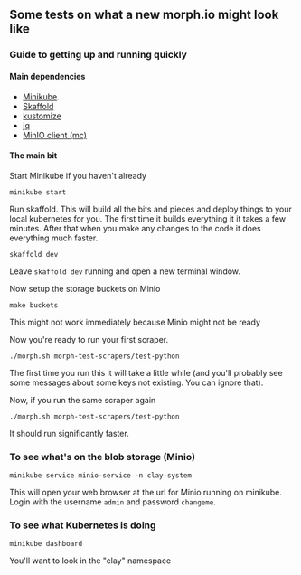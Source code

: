 ## Some tests on what a new morph.io might look like

### Guide to getting up and running quickly

#### Main dependencies

* [Minikube](https://kubernetes.io/docs/setup/learning-environment/minikube/).
* [Skaffold](https://skaffold.dev/docs/getting-started/)
* [kustomize](https://github.com/kubernetes-sigs/kustomize/blob/master/docs/INSTALL.md)
* [jq](https://stedolan.github.io/jq/)
* [MinIO client (mc)](https://min.io/download)

#### The main bit

Start Minikube if you haven't already
```
minikube start
```

Run skaffold. This will build all the bits and pieces and deploy things to your local kubernetes for you. The first time it builds everything it it takes a few minutes. After that when you make any changes to the code it does everything much faster.
```
skaffold dev
```

Leave `skaffold dev` running and open a new terminal window.

Now setup the storage buckets on Minio
```
make buckets
```
This might not work immediately because Minio might not be ready

Now you're ready to run your first scraper.

```
./morph.sh morph-test-scrapers/test-python
```

The first time you run this it will take a little while (and you'll probably see some messages about some keys not existing. You can ignore that).

Now, if you run the same scraper again

```
./morph.sh morph-test-scrapers/test-python
```

It should run significantly faster.

### To see what's on the blob storage (Minio)

```
minikube service minio-service -n clay-system
```
This will open your web browser at the url for Minio running on minikube. Login with the username `admin` and password `changeme`.

### To see what Kubernetes is doing

```
minikube dashboard
```
You'll want to look in the "clay" namespace

